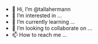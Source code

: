 - 👋 Hi, I’m @tallahermann
- 👀 I’m interested in ...
- 🌱 I’m currently learning ...
- 💞️ I’m looking to collaborate on ...
- 📫 How to reach me ...

<!---
tallahermann/tallahermann is a ✨ special ✨ repository because its `README.md` (this file) appears on your GitHub profile.
You can click the Preview link to take a look at your changes.
--->
